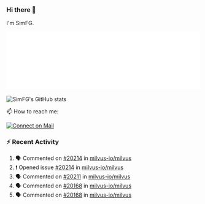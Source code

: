 ### Hi there 👋

I'm SimFG.

![Metrics](/metrics.plugin.followup.user.svg)

![SimFG's GitHub stats](https://github-readme-stats.vercel.app/api?username=SimFG&show_icons=true&theme=radical&count_private=true)

📫 How to reach me:

[![Connect on Mail](https://img.shields.io/badge/Ask%20me-anything-1abc9c.svg)](mailto:1142838399@qq.com)

### :zap: Recent Activity

<!--START_SECTION:activity-->
1. 🗣 Commented on [#20214](https://github.com/milvus-io/milvus/issues/20214) in [milvus-io/milvus](https://github.com/milvus-io/milvus)
2. ❗️ Opened issue [#20214](https://github.com/milvus-io/milvus/issues/20214) in [milvus-io/milvus](https://github.com/milvus-io/milvus)
3. 🗣 Commented on [#20211](https://github.com/milvus-io/milvus/issues/20211) in [milvus-io/milvus](https://github.com/milvus-io/milvus)
4. 🗣 Commented on [#20168](https://github.com/milvus-io/milvus/issues/20168) in [milvus-io/milvus](https://github.com/milvus-io/milvus)
5. 🗣 Commented on [#20168](https://github.com/milvus-io/milvus/issues/20168) in [milvus-io/milvus](https://github.com/milvus-io/milvus)
<!--END_SECTION:activity-->

